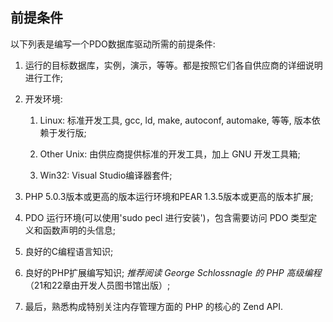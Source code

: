 前提条件
--------

以下列表是编写一个PDO数据库驱动所需的前提条件:

1.  运行的目标数据库，实例，演示，等等。都是按照它们各自供应商的详细说明进行工作;

2.  开发环境:

    1.  Linux: 标准开发工具, gcc, ld, make, autoconf, automake, 等等,
        版本依赖于发行版;

    2.  Other Unix: 由供应商提供标准的开发工具，加上 GNU 开发工具箱;

    3.  Win32: Visual Studio编译器套件;

3.  PHP 5.0.3版本或更高的版本运行环境和PEAR 1.3.5版本或更高的版本扩展;

4.  PDO 运行环境(可以使用'sudo pecl 进行安装')，包含需要访问 PDO
    类型定义和函数声明的头信息;

5.  良好的C编程语言知识;

6.  良好的PHP扩展编写知识; *推荐阅读 George Schlossnagle 的 PHP
    高级编程*（21和22章由开发人员图书馆出版）;

7.  最后，熟悉构成特别关注内存管理方面的 PHP 的核心的 Zend API.
